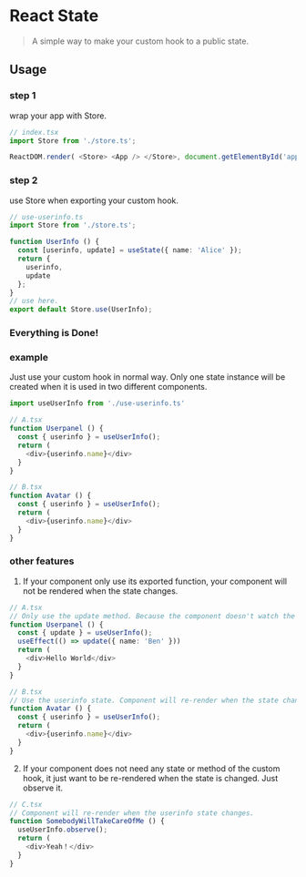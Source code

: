 # React State

> A simple way to make your custom hook to a public state.

## Usage

### step 1

wrap your app with Store.

```typescript
// index.tsx
import Store from './store.ts';

ReactDOM.render( <Store> <App /> </Store>, document.getElementById('app'));
```

### step 2

use Store when exporting your custom hook.

```typescript
// use-userinfo.ts
import Store from './store.ts';

function UserInfo () {
  const [userinfo, update] = useState({ name: 'Alice' });
  return {
    userinfo,
    update
  };
}
// use here.
export default Store.use(UserInfo);
```

### Everything is Done!

### example

Just use your custom hook in normal way. Only one state instance will be created when it is used in two different components.

```typescript
import useUserInfo from './use-userinfo.ts'

// A.tsx
function Userpanel () {
  const { userinfo } = useUserInfo();
  return (
    <div>{userinfo.name}</div>
  }
}

// B.tsx
function Avatar () {
  const { userinfo } = useUserInfo();
  return (
    <div>{userinfo.name}</div>
  }
}
```

### other features

1. If your component only use its exported function, your component will not be rendered when the state changes.
```typescript
// A.tsx
// Only use the update method. Because the component doesn't watch the change of userinfo state, it should not be re-rendered when state state changes.
function Userpanel () {
  const { update } = useUserInfo();
  useEffect(() => update({ name: 'Ben' }))
  return (
    <div>Hello World</div>
  }
}

// B.tsx
// Use the userinfo state. Component will re-render when the state changes.
function Avatar () {
  const { userinfo } = useUserInfo();
  return (
    <div>{userinfo.name}</div>
  }
}
```

2. If your component does not need any state or method of the custom hook, it just want to be re-rendered when the state is changed. Just observe it.
```typescript
// C.tsx
// Component will re-render when the userinfo state changes.
function SomebodyWillTakeCareOfMe () {
  useUserInfo.observe();
  return (
    <div>Yeah！</div>
  }
}
```

